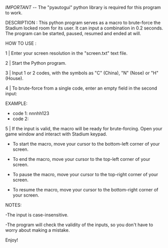 *IMPORTANT* -- The "pyautogui" python library is required for this program to work.

DESCRIPTION : This python program serves as a macro to brute-force the Stadium locked room for its user. It can input a combination in 0.2 seconds. The program can be started, paused, resumed and ended at will.


HOW TO USE : 

 1 | Enter your screen resolution in the "screen.txt" text file.
 
 2 | Start the Python program.

 3 | Input 1 or 2 codes, with the symbols as "C" (China), "N" (Nose) or "H" (House).

 4 | To brute-force from a single code, enter an empty field in the second input:

   EXAMPLE: 

   - code 1: nnnhh123 
   - code 2:

5 | If the input is valid, the macro will be ready for brute-forcing. Open your game window and interact with Stadium keypad.

   - To start the macro, move your cursor to the bottom-left corner of your screen.

   - To end the macro, move your cursor to the top-left corner of your screen.

   - To pause the macro, move your cursor to the top-right corner of your screen.

   - To resume the macro, move your cursor to the bottom-right corner of your screen.


NOTES: 

   -The input is case-insensitive.

   -The program will check the validity of the inputs, so you don't have to worry about making a mistake.

Enjoy!
